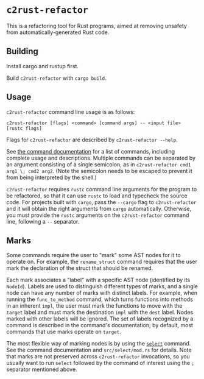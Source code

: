 # `c2rust-refactor`

This is a refactoring tool for Rust programs, aimed at removing unsafety from
automatically-generated Rust code.


## Building

Install cargo and rustup first.

Build `c2rust-refactor` with `cargo build`.


## Usage

`c2rust-refactor` command line usage is as follows:

    c2rust-refactor [flags] <command> [command args] -- <input file> [rustc flags]

Flags for `c2rust-refactor` are described by `c2rust-refactor --help`.

See [the command documentation](../_generated/c2rust-refactor-commands.md) for a list of commands,
including complete usage and descriptions. 
Multiple commands can be separated by an argument consisting of a single
semicolon, as in `c2rust-refactor cmd1 arg1 \; cmd2 arg2`.
(Note the semicolon needs to be escaped to prevent it from being interpreted by
the shell.)

`c2rust-refactor` requires `rustc` command line arguments for the program to be
refactored, so that it can use `rustc` to load and typecheck the source code.
For projects built with `cargo`, pass the `--cargo` flag to `c2rust-refactor`
and it will obtain the right arguments from `cargo` automatically.  Otherwise,
you must provide the `rustc` arguments on the `c2rust-refactor` command line,
following a `--` separator.


## Marks

Some commands require the user to "mark" some AST nodes for it to operate on.
For example, the `rename_struct` command requires that the user mark the
declaration of the struct that should be renamed.

Each mark associates a "label" with a specific AST node (identified by its
`NodeId`).  Labels are used to distinguish different types of marks, and a
single node can have any number of marks with distinct labels.  For example,
when running the `func_to_method` command, which turns functions into methods
in an inherent `impl`, the user must mark the functions to move with the
`target` label and must mark the destination `impl` with the `dest` label.
Nodes marked with other labels will be ignored.  The set of labels recognized
by a command is described in the command's documentation; by default, most
commands that use marks operate on `target`.

The most flexible way of marking nodes is by using the
[`select`](../_generated/c2rust-refactor-commands.md#select) command.  See the command
documentation and `src/select/mod.rs` for details.  Note that marks are not
preserved across `c2rust-refactor` invocations, so you usually want to run
`select` followed by the command of interest using the `;` separator mentioned
above.
